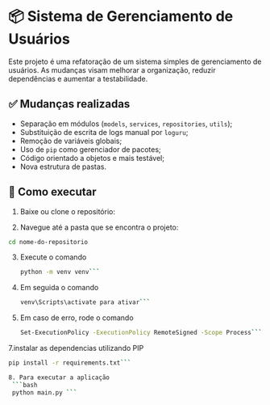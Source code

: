 # 📦 Sistema de Gerenciamento de Usuários

Este projeto é uma refatoração de um sistema simples de gerenciamento de usuários. As mudanças visam melhorar a organização, reduzir dependências e aumentar a testabilidade.

## ✅ Mudanças realizadas

- Separação em módulos (`models`, `services`, `repositories`, `utils`);
- Substituição de escrita de logs manual por `loguru`;
- Remoção de variáveis globais;
- Uso de `pip` como gerenciador de pacotes;
- Código orientado a objetos e mais testável;
- Nova estrutura de pastas.

## 🚀 Como executar

1. Baixe ou clone o repositório:

2. Navegue até a pasta que se encontra o projeto:

```bash
cd nome-do-repositorio
```

3. Execute o comando
   ```bash
   python -m venv venv```
   
5. Em seguida o comando
   ```bash
   venv\Scripts\activate para ativar```
   
6. Em caso de erro, rode o comando
   ```bash
   Set-ExecutionPolicy -ExecutionPolicy RemoteSigned -Scope Process```
   
7.instalar as dependencias utilizando PIP
```bash
pip install -r requirements.txt```

8. Para executar a aplicação
 ```bash
 python main.py ```

